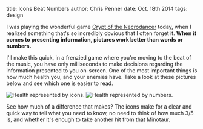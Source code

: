 title: Icons Beat Numbers
author: Chris Penner
date: Oct. 18th 2014
tags: design

I was playing the wonderful game [Crypt of the Necrodancer](http://necrodancer.com/) today, when I realized something that's so incredibly obvious that I often forget it. **When it comes to presenting information, pictures work better than words or numbers.**

I'll make this quick, in a frenzied game where you're moving to the beat of the music, you have only milliseconds to make decisions regarding the information presented to you on-screen. One of the most important things is how much health you, and your enemies have. Take a look at these pictures below and see which one is easier to read.

![Health represented by icons.](/images/crypt-icons.png)
![Health represented by numbers.](/images/crypt-numbers.png)

See how much of a difference that makes? The icons make for a clear and quick way to tell what you need to know, no need to think of how much 3/5 is, and whether it's enough to take another hit from that Minotaur.
